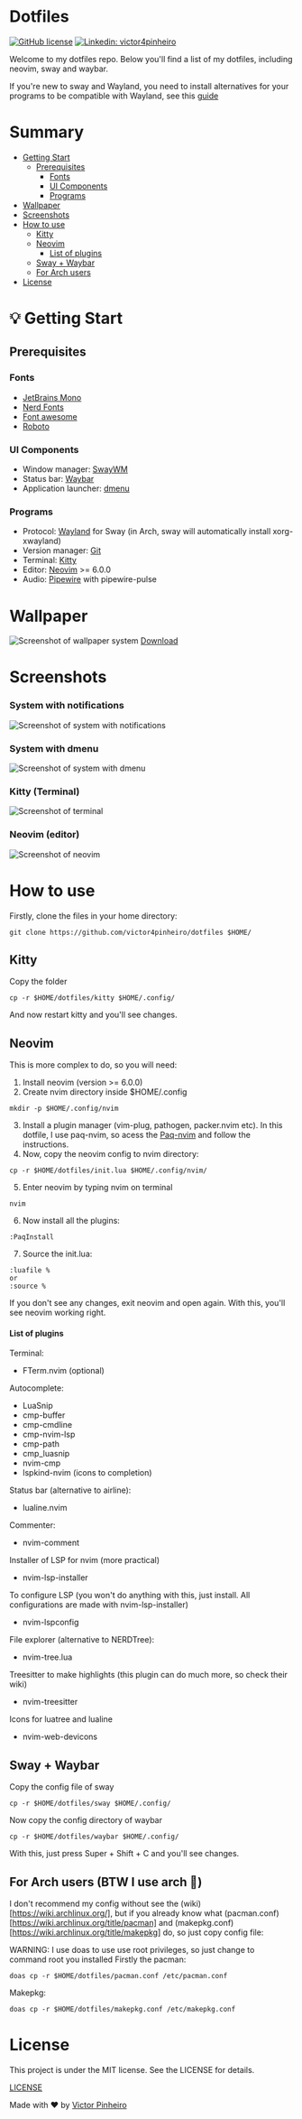# Dotfiles
[![GitHub license](https://img.shields.io/github/license/victor4pinheiro/dotfiles?style=for-the-badge)](https://github.com/victor4pinheiro/dotfiles/blob/main/LICENSE)
[![Linkedin: victor4pinheiro](https://img.shields.io/badge/-victor4pinheiro-blue?style=for-the-badge&logo=Linkedin&logoColor=white&link=https://www.linkedin.com/in/victor-4-pinheiro)](https://www.linkedin.com/in/victor-4-pinheiro)

Welcome to my dotfiles repo. Below you'll find  a list of my dotfiles, including neovim, sway and waybar.

If you're new to sway and Wayland, you need to install alternatives for your programs to be compatible with Wayland, see this [guide](https://github.com/swaywm/sway/wiki/i3-Migration-Guide#common-x11-apps-used-on-i3-with-wayland-alternatives)

# Summary
* [Getting Start](#start)
  * [Prerequisites](#prerequisites)
    * [Fonts](#fonts)
    * [UI Components](#ui)
    * [Programs](#programs)
* [Wallpaper](#wallpaper)
* [Screenshots](#screenshot)
* [How to use](#how-to-use)
  * [Kitty](#kitty)
  * [Neovim](#neovim)
    * [List of plugins](#list-of-plugins)
  * [Sway + Waybar](#sway)
  * [For Arch users](#arch-users)
* [License](#license)

<a name="start"></a>
# :bulb: Getting Start

<a name="prerequisites"></a>
## Prerequisites

<a name="fonts"></a>
### Fonts

* [JetBrains Mono](https://git-scm.com/)
* [Nerd Fonts](https://github.com/ryanoasis/nerd-fonts)
* [Font awesome](https://fontawesome.com/)
* [Roboto](https://fonts.google.com/specimen/Roboto)

<a name="ui"></a>
### UI Components

* Window manager: [SwayWM](https://swaywm.org/)
* Status bar: [Waybar](https://github.com/Alexays/Waybar)
* Application launcher: [dmenu](https://tools.suckless.org/dmenu/)

<a name="programs"></a>
### Programs

* Protocol: [Wayland](https://wayland.freedesktop.org/) for Sway (in Arch, sway will automatically install xorg-xwayland)
* Version manager: [Git](https://git-scm.com/)
* Terminal: [Kitty](https://sw.kovidgoyal.net/kitty/)
* Editor: [Neovim](https://neovim.io/) >= 6.0.0
* Audio: [Pipewire](https://pipewire.org/) with pipewire-pulse

<a name="wallpaper"></a>
# Wallpaper

![Screenshot of wallpaper system](/images/clear.png)
<a href="https://wallhaven.cc/w/wq1wlr">Download</a>

<a name="screenshot"></a>
# Screenshots

<h3>System with notifications</h3>

![Screenshot of system with notifications](/images/notifications.png)

<h3>System with dmenu</h3>

![Screenshot of system with dmenu](/images/dmenu.png)

<h3>Kitty (Terminal)</h3>

![Screenshot of terminal](/images/terminal.png)

<h3>Neovim (editor)</h3>

![Screenshot of neovim](/images/nvim.png)

<a name="how-to-use"></a>
# How to use

Firstly, clone the files in your home directory:
```
git clone https://github.com/victor4pinheiro/dotfiles $HOME/
```

<a name="kitty"></a>
## Kitty

Copy the folder
```
cp -r $HOME/dotfiles/kitty $HOME/.config/
```
And now restart kitty and you'll see changes.

<a name="neovim"></a>
## Neovim

This is more complex to do, so you will need:
1. Install neovim (version >= 6.0.0)
2. Create nvim directory inside $HOME/.config
```
mkdir -p $HOME/.config/nvim
```
3. Install a plugin manager (vim-plug, pathogen, packer.nvim etc). In this dotfile, I use paq-nvim, so acess the [Paq-nvim](https://github.com/savq/paq-nvim) and follow the instructions.
4. Now, copy the neovim config to nvim directory:
```
cp -r $HOME/dotfiles/init.lua $HOME/.config/nvim/
```
5. Enter neovim by typing nvim on terminal
```
nvim
```
6. Now install all the plugins:
```
:PaqInstall
```
7. Source the init.lua:
```
:luafile %
or
:source %
```
If you don't see any changes, exit neovim and open again. With this, you'll see neovim working right.

<a name="list-of-plugins"></a>
#### List of plugins

Terminal:

* FTerm.nvim (optional)

Autocomplete:

* LuaSnip
* cmp-buffer
* cmp-cmdline
* cmp-nvim-lsp
* cmp-path
* cmp_luasnip
* nvim-cmp
* lspkind-nvim (icons to completion)

Status bar (alternative to airline):

* lualine.nvim

Commenter:

* nvim-comment

Installer of LSP for nvim (more practical)

* nvim-lsp-installer

To configure LSP (you won't do anything with this, just install. All configurations are made with nvim-lsp-installer)

* nvim-lspconfig

File explorer (alternative to NERDTree):

* nvim-tree.lua

Treesitter to make highlights (this plugin can do much more, so check their wiki)

* nvim-treesitter

Icons for luatree and lualine

* nvim-web-devicons

<a name="sway"></a>
## Sway + Waybar

Copy the config file of sway
```
cp -r $HOME/dotfiles/sway $HOME/.config/
```
Now copy the config directory of waybar
```
cp -r $HOME/dotfiles/waybar $HOME/.config/
```
With this, just press Super + Shift + C and you'll see changes.

<a name="arch-users"></a>
## For Arch users (BTW I use arch :rofl:)

I don't recommend my config without see the (wiki)[https://wiki.archlinux.org/], but if you already know what (pacman.conf)[https://wiki.archlinux.org/title/pacman] and (makepkg.conf)[https://wiki.archlinux.org/title/makepkg] do, so just copy config file:

WARNING: I use doas to use use root privileges, so just change to command root you installed
Firstly the pacman:
```
doas cp -r $HOME/dotfiles/pacman.conf /etc/pacman.conf
```
Makepkg:
```
doas cp -r $HOME/dotfiles/makepkg.conf /etc/makepkg.conf
```
<a name="license"></a>
# License

This project is under the MIT license. See the LICENSE for details.

[LICENSE](LICENSE)

Made with ♥ by [Victor Pinheiro](https://www.linkedin.com/in/victor-4-pinheiro/)
